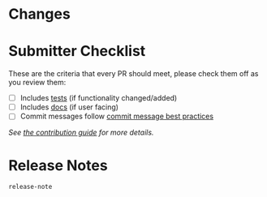 <!-- 🎉🎉🎉 Thank you for the PR!!! This is the Downstream Catalog repository, only used for downstream `stuff` and CI, all the other `stuff` goes upstream. 🎉🎉🎉 -->

# Changes

<!-- Describe your changes here- ideally you can get that description straight from
your descriptive commit message(s)! -->

# Submitter Checklist

These are the criteria that every PR should meet, please check them off as you
review them:

- [ ] Includes [tests](https://github.com/tektoncd/community/blob/main/standards.md#principles) (if functionality changed/added)
- [ ] Includes [docs](https://github.com/tektoncd/community/blob/main/standards.md#principles) (if user facing)
- [ ] Commit messages follow [commit message best practices](https://github.com/tektoncd/community/blob/main/standards.md#commit-messages)

_See [the contribution guide](https://github.com/tektoncd/catalog/blob/main/CONTRIBUTING.md)
for more details._

# Release Notes

<!--
Does your PR contain User facing changes?

If so, briefly describe them here so we can include this description in the
release notes for the next release!
-->

```
release-note
```
